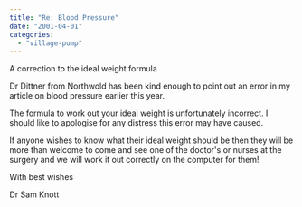 ```yaml
---
title: "Re: Blood Pressure"
date: "2001-04-01"
categories: 
  - "village-pump"
---
```


A correction to the ideal weight formula

Dr Dittner from Northwold has been kind enough to point out an error in my article on blood pressure earlier this year.

The formula to work out your ideal weight is unfortunately incorrect. I should like to apologise for any distress this error may have caused.

If anyone wishes to know what their ideal weight should be then they will be more than welcome to come and see one of the doctor's or nurses at the surgery and we will work it out correctly on the computer for them!

With best wishes

Dr Sam Knott
